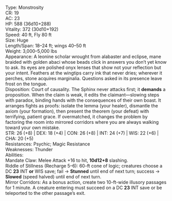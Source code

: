 Type: Monstrosity  
CR: 19  
AC: 23  
HP: 588 (36d10+288)  
Vitality: 372 (30d10+192)  
Speed: 40 ft, Fly 80 ft  
Size: Huge  
Length/Span: 18–24 ft; wings 40–50 ft  
Weight: 3,000–5,000 lbs  
Appearance: A leonine scholar wrought from alabaster and eclipse, mane braided with golden abaci whose beads click in answers you don’t yet know to ask. Its eyes are polished onyx lenses that show not your reflection but your intent. Feathers at the wingtips carry ink that never dries; wherever it perches, stone acquires marginalia. Questions asked in its presence leave frost on the tongue.  
Disposition: Court of causality. The Sphinx never attacks first; it **demands** a proposition. When the claim is weak, it edits the claimant—slowing steps with paradox, binding hands with the consequences of their own boast. It arranges fights as proofs: isolate the lemma (your healer), dismantle the axiom (your formation), then present the theorem (your defeat) with terrifying, patient grace. If overmatched, it changes the problem by factoring the room into mirrored corridors where you are always walking toward your own mistake.  
STR: 26 (+8) | DEX: 18 (+4) | CON: 26 (+8) | INT: 24 (+7) | WIS: 22 (+6) | CHA: 20 (+5)  
Resistances: Psychic; Magic Resistance  
Weaknesses: Thunder  
Abilities:  
Mandate Claw: Melee Attack +16 to hit, **10d12+8** slashing.  
Riddle of Stillness (Recharge 5–6): 60-ft cone of logic; creatures choose a DC **23** INT **or** WIS save; fail → **Stunned** until end of next turn; success → **Slowed** (speed halved) until end of next turn.  
Mirror Corridors: As a bonus action, create two 10-ft-wide illusory passages for 1 minute. A creature entering must succeed on a DC **23** INT save or be teleported to the other passage’s exit.